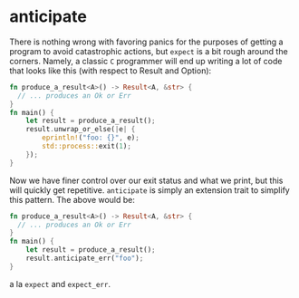 # anticipate

There is nothing wrong with favoring panics for the purposes of getting a
program to avoid catastrophic actions, but `expect` is a bit rough around the
corners. Namely, a classic `C` programmer will end up writing a lot of code that
looks like this (with respect to Result and Option):

```rust
fn produce_a_result<A>() -> Result<A, &str> {
  // ... produces an Ok or Err
}
fn main() {
    let result = produce_a_result();
    result.unwrap_or_else(|e| {
        eprintln!("foo: {}", e);
        std::process::exit(1);
    });
}
```

Now we have finer control over our exit status and what we print, but this will
quickly get repetitive. `anticipate` is simply an extension trait to simplify
this pattern. The above would be:

```rust
fn produce_a_result<A>() -> Result<A, &str> {
  // ... produces an Ok or Err
}
fn main() {
    let result = produce_a_result();
    result.anticipate_err("foo");
}
```

a la `expect` and `expect_err`.
